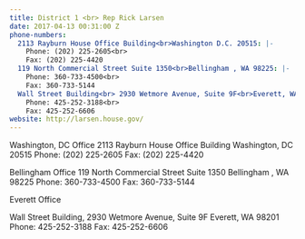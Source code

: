```yaml
---
title: District 1 <br> Rep Rick Larsen
date: 2017-04-13 00:31:00 Z
phone-numbers:
  2113 Rayburn House Office Building<br>Washington D.C. 20515: |-
    Phone: (202) 225-2605<br>
    Fax: (202) 225-4420
  119 North Commercial Street Suite 1350<br>Bellingham , WA 98225: |-
    Phone: 360-733-4500<br>
    Fax: 360-733-5144
  Wall Street Building<br> 2930 Wetmore Avenue, Suite 9F<br>Everett, WA 98201: |-
    Phone: 425-252-3188<br>
    Fax: 425-252-6606
website: http://larsen.house.gov/
---
```


Washington, DC Office
2113 Rayburn House Office Building
Washington, DC 20515
Phone: (202) 225-2605
Fax: (202) 225-4420

Bellingham Office
119 North Commercial Street Suite 1350
Bellingham , WA 98225
Phone: 360-733-4500
Fax: 360-733-5144

Everett Office

Wall Street Building, 2930 Wetmore Avenue, Suite 9F
Everett, WA 98201
Phone: 425-252-3188
Fax: 425-252-6606
